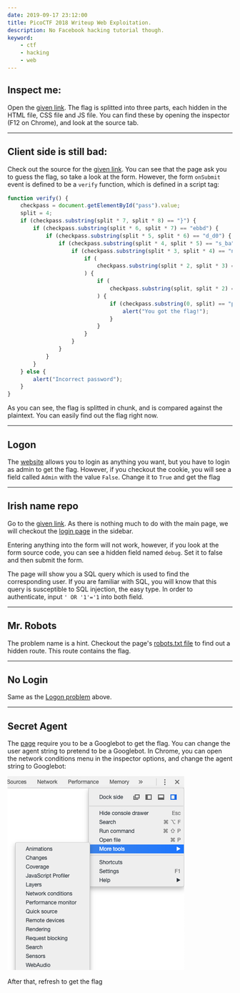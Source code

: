 ```yaml
---
date: 2019-09-17 23:12:00
title: PicoCTF 2018 Writeup Web Exploitation.
description: No Facebook hacking tutorial though.
keyword:
    - ctf
    - hacking
    - web
---
```


## Inspect me:

Open the [given link](http://2018shell.picoctf.com:53213/). The flag is splitted into three parts, each hidden in the HTML file, CSS file and JS file. You can find these by opening the inspector (F12 on Chrome), and look at the source tab.

***

## Client side is still bad:

Check out the source for the [given link](http://2018shell.picoctf.com:8930/). You can see that the page ask you to guess the flag, so take a look at the form. However, the form `onSubmit` event is defined to be a `verify` function, which is defined in a script tag:

```js
function verify() {
    checkpass = document.getElementById("pass").value;
    split = 4;
    if (checkpass.substring(split * 7, split * 8) == "}") {
        if (checkpass.substring(split * 6, split * 7) == "ebbd") {
            if (checkpass.substring(split * 5, split * 6) == "d_d0") {
                if (checkpass.substring(split * 4, split * 5) == "s_ba") {
                    if (checkpass.substring(split * 3, split * 4) == "nt_i") {
                        if (
                            checkpass.substring(split * 2, split * 3) == "clie"
                        ) {
                            if (
                                checkpass.substring(split, split * 2) == "CTF{"
                            ) {
                                if (checkpass.substring(0, split) == "pico") {
                                    alert("You got the flag!");
                                }
                            }
                        }
                    }
                }
            }
        }
    } else {
        alert("Incorrect password");
    }
}
```
As you can see, the flag is splitted in chunk, and is compared against the plaintext. You can easily find out the flag right now.

***

## Logon 
The [website](http://2018shell.picoctf.com:62746) allows you to login as anything you want, but you have to login as admin to get the flag. However, if you checkout the cookie, you will see a field called `Admin` with the value `False`. Change it to `True` and get the flag

***

## Irish name repo
Go to the [given link](http://2018shell.picoctf.com:59464). As there is nothing much to do with the main page, we will checkout the [login page](http://2018shell.picoctf.com:59464/login.html) in the sidebar.

Entering anything into the form will not work, however, if you look at the form source code, you can see a hidden field named `debug`. Set it to false and then submit the form.

The page will show you a SQL query which is used to find the corresponding user. If you are familiar with SQL, you will know that this query is susceptible to SQL injection, the easy type. In order to authenticate, input `' OR '1'='1` into both field.

***

## Mr. Robots
The problem name is a hint. Checkout the page's [robots.txt file](http://2018shell.picoctf.com:15298/robots.txt) to find out a hidden route. This route contains the flag.

***

## No Login
Same as the [Logon problem](#logon) above.

***

## Secret Agent
The [page](http://2018shell.picoctf.com:46162) require you to be a Googlebot to get the flag. You can change the user agent string to pretend to be a Googlebot. In Chrome, you can open the network conditions menu in the inspector options, and change the agent string to Googlebot:

![](user-agent.png)

After that, refresh to get the flag